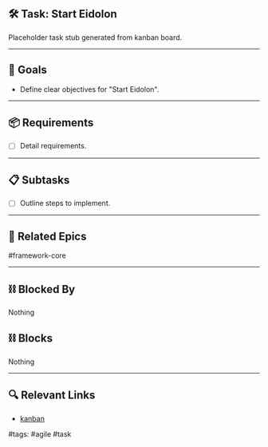 ## 🛠️ Task: Start Eidolon

Placeholder task stub generated from kanban board.

---

## 🎯 Goals

- Define clear objectives for "Start Eidolon".

---

## 📦 Requirements

- [ ] Detail requirements.

---

## 📋 Subtasks

- [ ] Outline steps to implement.

---

## 🔗 Related Epics

#framework-core

---

## ⛓️ Blocked By

Nothing

## ⛓️ Blocks

Nothing

---

## 🔍 Relevant Links

- [kanban](../boards/kanban.md)

#tags: #agile #task
